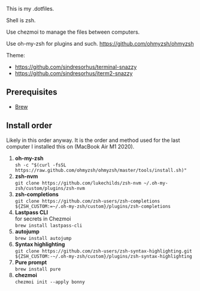 This is my .dotfiles.

Shell is zsh.

Use chezmoi to manage the files between computers.

Use oh-my-zsh for plugins and such.
https://github.com/ohmyzsh/ohmyzsh

Theme:

- https://github.com/sindresorhus/terminal-snazzy
- https://github.com/sindresorhus/iterm2-snazzy

## Prerequisites

- [Brew](https://brew.sh/)

## Install order

Likely in this order anyway. It is the order and method used for the last computer I installed this on (MacBook Air M1 2020).

1. **oh-my-zsh**  
  `sh -c "$(curl -fsSL https://raw.github.com/ohmyzsh/ohmyzsh/master/tools/install.sh)"`
2. **zsh-nvm**  
  `git clone https://github.com/lukechilds/zsh-nvm ~/.oh-my-zsh/custom/plugins/zsh-nvm`
3. **zsh-completions**  
  `git clone https://github.com/zsh-users/zsh-completions ${ZSH_CUSTOM:=~/.oh-my-zsh/custom}/plugins/zsh-completions`
4. **Lastpass CLI**  
  for secrets in Chezmoi  
  `brew install lastpass-cli`
5. **autojump**  
  `brew install autojump`
6. **Syntax highlighting**  
  `git clone https://github.com/zsh-users/zsh-syntax-highlighting.git ${ZSH_CUSTOM:-~/.oh-my-zsh/custom}/plugins/zsh-syntax-highlighting`
7. **Pure prompt**  
  `brew install pure`
8. **chezmoi**  
  `chezmoi init --apply bonny`
